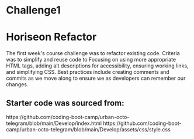 # Challenge1
<h1>Horiseon Refactor</h1>

<p>The first week's course challenge was to refactor existing code.
Criteria was to simplify and reuse code to Focusing on using more appropriate HTML tags, adding alt descriptions for accessibility, ensuring working links, and simplifying CSS. 
Best practices include creating comments and commits as we move along to ensure we as developers can remember our changes.</p>

<h2>Starter code was sourced from:</h2>
<link>https://github.com/coding-boot-camp/urban-octo-telegram/blob/main/Develop/index.html</link>
<link>https://github.com/coding-boot-camp/urban-octo-telegram/blob/main/Develop/assets/css/style.css</link>
